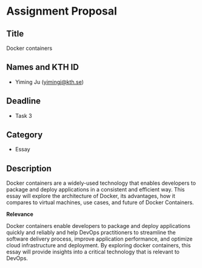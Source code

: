 # Assignment Proposal

## Title

Docker containers 

## Names and KTH ID

  - Yiming Ju (yimingj@kth.se)

## Deadline

- Task 3

## Category

- Essay

## Description

Docker containers are a widely-used technology that enables developers to package and deploy applications in a consistent and efficient way. This essay will explore the architecture of Docker, its advantages, how it compares to virtual machines, use cases, and future of Docker Containers.

**Relevance**

 Docker containers enable developers to package and deploy applications quickly and reliably and help DevOps practitioners to streamline the software delivery process, improve application performance, and optimize cloud infrastructure and deployment. By exploring docker containers, this essay will provide insights into a critical technology that is relevant to DevOps.
